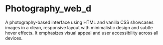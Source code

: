 # Photography_web_d

A photography-based interface using HTML and vanilla CSS showcases images in a clean, responsive layout with minimalistic design and subtle hover effects. It emphasizes visual appeal and user accessibility across all devices.
